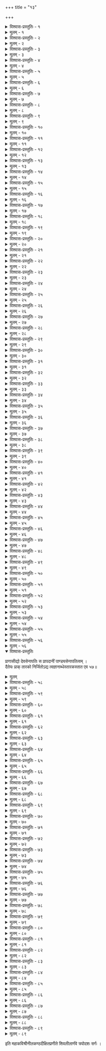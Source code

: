 +++
title = "१३"

+++

<details><summary>विश्वास-प्रस्तुतिः - १</summary>

अथ त्रयोदशः सर्गः ।  
सम्प्राप्येत्थं पाण्ड्यराज्याभिषेकं साधं देव्या सुन्दरः पाण्ड्यदेवः ।  
आसीमाद्रेर्निहृतारातिशल्यां पृथ्वीं रेमे बिभ्रदेकातपत्राम् ॥ १॥
</details>

<details><summary>मूलम् - १</summary>

अथ त्रयोदशः सर्गः ।  
सम्प्राप्येत्थं पाण्ड्यराज्याभिषेकं साधं देव्या सुन्दरः पाण्ड्यदेवः ।  
आसीमाद्रेर्निहृतारातिशल्यां पृथ्वीं रेमे बिभ्रदेकातपत्राम् ॥ १॥
</details>


<details><summary>विश्वास-प्रस्तुतिः - २</summary>

साब्धिद्वीपा साटवीदुर्गशैला सर्वाप्युर्वी यत्तुलाकोटिमूर्ध्नि ।  
लग्ना दृष्टा रत्नवद् बाहुना तां तस्येदानीं बिभ्रतः कः प्रयासः ॥ २॥
</details>

<details><summary>मूलम् - २</summary>

साब्धिद्वीपा साटवीदुर्गशैला सर्वाप्युर्वी यत्तुलाकोटिमूर्ध्नि ।  
लग्ना दृष्टा रत्नवद् बाहुना तां तस्येदानीं बिभ्रतः कः प्रयासः ॥ २॥
</details>


<details><summary>विश्वास-प्रस्तुतिः - ३</summary>

या भूयोभिः पाण्डरैरातपत्रैः सञ्छन्ना भूराप सन्तापमन्तः ।  
सैवाहृष्यच्छाद्यमाना तदानीमेकच्छत्रच्छायया तस्य राज्ञः ॥ ३॥
</details>

<details><summary>मूलम् - ३</summary>

या भूयोभिः पाण्डरैरातपत्रैः सञ्छन्ना भूराप सन्तापमन्तः ।  
सैवाहृष्यच्छाद्यमाना तदानीमेकच्छत्रच्छायया तस्य राज्ञः ॥ ३॥
</details>


<details><summary>विश्वास-प्रस्तुतिः - ४</summary>

नायष्टारो नाकृतब्रह्माविद्या नादातारो नाप्यधर्मे प्रसक्ताः ।  
विप्राः किन्तु त्यक्तपाण्डित्ययोगाः स्थातुं बाल्ये तस्य राष्ट्रे चकाङ्क्षुः ॥ ४॥
</details>

<details><summary>मूलम् - ४</summary>

नायष्टारो नाकृतब्रह्माविद्या नादातारो नाप्यधर्मे प्रसक्ताः ।  
विप्राः किन्तु त्यक्तपाण्डित्ययोगाः स्थातुं बाल्ये तस्य राष्ट्रे चकाङ्क्षुः ॥ ४॥
</details>


<details><summary>विश्वास-प्रस्तुतिः - ५</summary>

चातुर्वर्ण्यं चातुराश्रम्यरम्यं चातुर्वैद्यं तच्चतुर्वर्गयोगम् ।  
दृष्ट्वा तेन स्थापितं निर्विशङ्कं तस्थौ धर्मस्तत्र पादैश्चतुर्भिः ॥ ५॥
</details>

<details><summary>मूलम् - ५</summary>

चातुर्वर्ण्यं चातुराश्रम्यरम्यं चातुर्वैद्यं तच्चतुर्वर्गयोगम् ।  
दृष्ट्वा तेन स्थापितं निर्विशङ्कं तस्थौ धर्मस्तत्र पादैश्चतुर्भिः ॥ ५॥
</details>


<details><summary>विश्वास-प्रस्तुतिः - ६</summary>

गावो धान्यं भूषणान्यम्बराणि स्वर्णं रूप्यं यानि चैवंविधानि ।  
स्वामिन्यादौ विप्रलब्धे तदीयं सर्वं जज्ञे विप्रलब्धं तदानीम् ॥ ६॥
</details>

<details><summary>मूलम् - ६</summary>

गावो धान्यं भूषणान्यम्बराणि स्वर्णं रूप्यं यानि चैवंविधानि ।  
स्वामिन्यादौ विप्रलब्धे तदीयं सर्वं जज्ञे विप्रलब्धं तदानीम् ॥ ६॥
</details>


<details><summary>विश्वास-प्रस्तुतिः - ७</summary>

कैलासाद्रिं शासतः कल्पकोटीः पूर्णः कोशो यस्य भिक्षाकपालैः ।  
प्राप्तेनेत्थं पाण्ड्यराज्याधिपत्यं लब्धा सद्यस्तेन लक्ष्मीरपारा ॥ ७॥
</details>

<details><summary>मूलम् - ७</summary>

कैलासाद्रिं शासतः कल्पकोटीः पूर्णः कोशो यस्य भिक्षाकपालैः ।  
प्राप्तेनेत्थं पाण्ड्यराज्याधिपत्यं लब्धा सद्यस्तेन लक्ष्मीरपारा ॥ ७॥
</details>


<details><summary>विश्वास-प्रस्तुतिः - ८</summary>

शैवाः शाक्ता वैष्णवाः साङ्ख्यनिष्ठा योगाचार्या ब्रह्मविद्याविदोऽपि ।  
गत्वा गत्वा तं यथैकं प्रपन्नास्तद्वत् तास्ताः कीर्तयोऽपि त्रिलोक्याम् ॥ ८॥
</details>

<details><summary>मूलम् - ८</summary>

शैवाः शाक्ता वैष्णवाः साङ्ख्यनिष्ठा योगाचार्या ब्रह्मविद्याविदोऽपि ।  
गत्वा गत्वा तं यथैकं प्रपन्नास्तद्वत् तास्ताः कीर्तयोऽपि त्रिलोक्याम् ॥ ८॥
</details>


<details><summary>विश्वास-प्रस्तुतिः - ९</summary>

येऽस्मिन्नम्रास्तेजसा तं प्रपन्ना ये तु द्विष्टास्ते हताः सङ्गरेषु ।  
भित्त्वा भानोर्बिम्बमूर्ध्वं पतन्तः पर्यावृत्य प्रापुरन्ते तमेव ॥ ९॥
</details>

<details><summary>मूलम् - ९</summary>

येऽस्मिन्नम्रास्तेजसा तं प्रपन्ना ये तु द्विष्टास्ते हताः सङ्गरेषु ।  
भित्त्वा भानोर्बिम्बमूर्ध्वं पतन्तः पर्यावृत्य प्रापुरन्ते तमेव ॥ ९॥
</details>


<details><summary>विश्वास-प्रस्तुतिः - १०</summary>

वक्राम्भोजान्निस्सृतं वाक्यमानं पश्यन् देवो वेदवादायमानम् ।  
सङ्ख्याधिक्याद्वेदशाखासु भीतः स्तोकस्तोकं व्याजहाराप्रमत्तः ॥ १०॥
</details>

<details><summary>मूलम् - १०</summary>

वक्राम्भोजान्निस्सृतं वाक्यमानं पश्यन् देवो वेदवादायमानम् ।  
सङ्ख्याधिक्याद्वेदशाखासु भीतः स्तोकस्तोकं व्याजहाराप्रमत्तः ॥ १०॥
</details>


<details><summary>विश्वास-प्रस्तुतिः - ११</summary>

सीमन्यम्भोविप्लवे सेतुबन्धे गोसञ्चारे सार्थसम्मेलने वा ।  
या मीनाक्ष्या स्थापिता प्राक् प्रजानां तां मर्यादां स प्रमाणीचकार ॥ ११॥
</details>

<details><summary>मूलम् - ११</summary>

सीमन्यम्भोविप्लवे सेतुबन्धे गोसञ्चारे सार्थसम्मेलने वा ।  
या मीनाक्ष्या स्थापिता प्राक् प्रजानां तां मर्यादां स प्रमाणीचकार ॥ ११॥
</details>


<details><summary>विश्वास-प्रस्तुतिः - १२</summary>

कोशान् पञ्चैवाहुरन्नादिरूपान् यस्याशेषं शासतोऽमुं प्रपञ्चम् ।  
सङ्ख्यातीता हेमरत्नादिरूपास्तस्येदानीं तेऽभवन् पाण्ड्यभर्त्तुः ॥ १२॥
</details>

<details><summary>मूलम् - १२</summary>

कोशान् पञ्चैवाहुरन्नादिरूपान् यस्याशेषं शासतोऽमुं प्रपञ्चम् ।  
सङ्ख्यातीता हेमरत्नादिरूपास्तस्येदानीं तेऽभवन् पाण्ड्यभर्त्तुः ॥ १२॥
</details>


<details><summary>विश्वास-प्रस्तुतिः - १३</summary>

पाण्ड्याध्यक्षः पाण्ड्यजामातृदेवः प्रेयान् राज्ञ्याः पालको द्रामिडानाम् ।  
इत्याख्याभिः प्रीतिरस्याधिकासीदात्मब्रह्मज्योतिरादिश्रुतिभ्यः ॥ १३॥
</details>

<details><summary>मूलम् - १३</summary>

पाण्ड्याध्यक्षः पाण्ड्यजामातृदेवः प्रेयान् राज्ञ्याः पालको द्रामिडानाम् ।  
इत्याख्याभिः प्रीतिरस्याधिकासीदात्मब्रह्मज्योतिरादिश्रुतिभ्यः ॥ १३॥
</details>


<details><summary>विश्वास-प्रस्तुतिः - १४</summary>

या मीनाक्ष्यास्तावती राज्य शक्तिः सा सङ्क्रान्ता तत्र भूयश्चकाशे ।  
प्राप्तोत्कर्षा सानुनि स्फाटिकाद्रेः पत्युर्भासां भास्वरेवांशुरेखा ॥ १४॥
</details>

<details><summary>मूलम् - १४</summary>

या मीनाक्ष्यास्तावती राज्य शक्तिः सा सङ्क्रान्ता तत्र भूयश्चकाशे ।  
प्राप्तोत्कर्षा सानुनि स्फाटिकाद्रेः पत्युर्भासां भास्वरेवांशुरेखा ॥ १४॥
</details>


<details><summary>विश्वास-प्रस्तुतिः - १५</summary>

स्वे स्वे धर्मे स्थापिताः सर्व एव क्ष्मापालत्वं बिभ्रता तेन लोकाः ।  
कालस्त्वेकश्च्यावितः स्वाधिकाराद् धर्मैकान्त्यं तन्वता मानवेषु ॥ १५॥
</details>

<details><summary>मूलम् - १५</summary>

स्वे स्वे धर्मे स्थापिताः सर्व एव क्ष्मापालत्वं बिभ्रता तेन लोकाः ।  
कालस्त्वेकश्च्यावितः स्वाधिकाराद् धर्मैकान्त्यं तन्वता मानवेषु ॥ १५॥
</details>


<details><summary>विश्वास-प्रस्तुतिः - १६</summary>

इत्थं राज्यं बिभ्रता तेन राज्ञा देवी जातु स्फारचिन्तानिमग्ना ।  
भूयो भूयो हेतुमत्रानुयुक्ता प्राह स्मेदं प्राणनाथं मृगाक्षी ॥ १६॥
</details>

<details><summary>मूलम् - १६</summary>

इत्थं राज्यं बिभ्रता तेन राज्ञा देवी जातु स्फारचिन्तानिमग्ना ।  
भूयो भूयो हेतुमत्रानुयुक्ता प्राह स्मेदं प्राणनाथं मृगाक्षी ॥ १६॥
</details>


<details><summary>विश्वास-प्रस्तुतिः - १७</summary>

सञ्चिन्वाना तावकीनात् प्रसादाद् धर्मं तं तं नाथ! माता मदीया ।  
जातौत्सुक्या तीर्थयात्राविधाने स्नातुं सिन्धौ श्वः प्रतिष्ठासते सा ॥ १७॥
</details>

<details><summary>मूलम् - १७</summary>

सञ्चिन्वाना तावकीनात् प्रसादाद् धर्मं तं तं नाथ! माता मदीया ।  
जातौत्सुक्या तीर्थयात्राविधाने स्नातुं सिन्धौ श्वः प्रतिष्ठासते सा ॥ १७॥
</details>


<details><summary>विश्वास-प्रस्तुतिः - १८</summary>

इत्याकर्ण्य प्रेयसीखेदमूलं तत्रानेष्यन् सागरान् सप्त देवः ।  
सस्माराग्रे सद्य एवास्य तेऽपि प्रादुर्भूता मूर्तिमन्तः प्रणेमुः ॥ १८॥
</details>

<details><summary>मूलम् - १८</summary>

इत्याकर्ण्य प्रेयसीखेदमूलं तत्रानेष्यन् सागरान् सप्त देवः ।  
सस्माराग्रे सद्य एवास्य तेऽपि प्रादुर्भूता मूर्तिमन्तः प्रणेमुः ॥ १८॥
</details>


<details><summary>विश्वास-प्रस्तुतिः - १९</summary>

प्राचि स्थाने सोमसौन्दर्यनेतुः प्रागेवास्ते कश्चिदेकस्तटाकः ।  
सर्वे तस्मिन् सन्निधत्तेति देवो नामादेशं सागरानादिदेश ॥ १९॥
</details>

<details><summary>मूलम् - १९</summary>

प्राचि स्थाने सोमसौन्दर्यनेतुः प्रागेवास्ते कश्चिदेकस्तटाकः ।  
सर्वे तस्मिन् सन्निधत्तेति देवो नामादेशं सागरानादिदेश ॥ १९॥
</details>


<details><summary>विश्वास-प्रस्तुतिः - २०</summary>

पश्यन्तीनामग्रतस्ते प्रजानां त्यक्त्वा रूपं पौरुषं सिन्धुराजाः ।  
दृश्यन्ते स्म व्याम्नि दूरे तरङ्गैराजिघ्रन्तो दिक्तटानुत्तरङ्गैः ॥ २०॥
</details>

<details><summary>मूलम् - २०</summary>

पश्यन्तीनामग्रतस्ते प्रजानां त्यक्त्वा रूपं पौरुषं सिन्धुराजाः ।  
दृश्यन्ते स्म व्याम्नि दूरे तरङ्गैराजिघ्रन्तो दिक्तटानुत्तरङ्गैः ॥ २०॥
</details>


<details><summary>विश्वास-प्रस्तुतिः - २१</summary>

स्वं स्वं रूपं सङ्क्षिपन्तोऽपि ते ते कासारान्तस्सम्भवाह समुद्राः ।  
आलक्ष्यन्त स्पष्टमत्यद्भुताभिर्वल्गन्तीभिः पङ्क्तिभिर्वीचिकानाम् ॥ २१॥
</details>

<details><summary>मूलम् - २१</summary>

स्वं स्वं रूपं सङ्क्षिपन्तोऽपि ते ते कासारान्तस्सम्भवाह समुद्राः ।  
आलक्ष्यन्त स्पष्टमत्यद्भुताभिर्वल्गन्तीभिः पङ्क्तिभिर्वीचिकानाम् ॥ २१॥
</details>


<details><summary>विश्वास-प्रस्तुतिः - २२</summary>

आक्रामद्भिर्योमकक्ष्यामकाण्डे स्रोतोभिस्तैः स्वीकृताः सागराणाम् ।  
जग्मुर्मेधास्तत्र शैवालभावं विद्युल्लेखा विद्रुमत्वं च तेषाम् ॥ २२॥
</details>

<details><summary>मूलम् - २२</summary>

आक्रामद्भिर्योमकक्ष्यामकाण्डे स्रोतोभिस्तैः स्वीकृताः सागराणाम् ।  
जग्मुर्मेधास्तत्र शैवालभावं विद्युल्लेखा विद्रुमत्वं च तेषाम् ॥ २२॥
</details>


<details><summary>विश्वास-प्रस्तुतिः - २३</summary>

आसप्तर्षिस्थानमाक्रान्तिहेतोः संवर्तेषु द्यामिव द्रष्टुकामैः ।  
आरूढे व्योम्न्यर्णवैरभ्रसिन्धोः सव्यं चक्षुः शश्वदस्पन्दतोच्चैः ॥ २३॥
</details>

<details><summary>मूलम् - २३</summary>

आसप्तर्षिस्थानमाक्रान्तिहेतोः संवर्तेषु द्यामिव द्रष्टुकामैः ।  
आरूढे व्योम्न्यर्णवैरभ्रसिन्धोः सव्यं चक्षुः शश्वदस्पन्दतोच्चैः ॥ २३॥
</details>


<details><summary>विश्वास-प्रस्तुतिः - २४</summary>

भागीरथ्या जातु लेभेऽभिषेकं पर्याप्तं यः प्राग्युगे व्योमकेशः ।  
द्रव्यैस्तैस्तैर्दुग्धदध्याज्यमुख्यैर्द्वैतीयीकः सोऽस्य जज्ञेऽभिषेकः ॥ २४॥
</details>

<details><summary>मूलम् - २४</summary>

भागीरथ्या जातु लेभेऽभिषेकं पर्याप्तं यः प्राग्युगे व्योमकेशः ।  
द्रव्यैस्तैस्तैर्दुग्धदध्याज्यमुख्यैर्द्वैतीयीकः सोऽस्य जज्ञेऽभिषेकः ॥ २४॥
</details>


<details><summary>विश्वास-प्रस्तुतिः - २५</summary>

पश्यत्यग्रे पाण्ड्यदेवे ततस्ते पारावाराः पल्वले तत्र पेतुः ।  
पार्श्वस्थास्नोरृत्विजः कुम्भयोनेः प्रायस्तालुन्यार्द्रतामावहन्तः ॥ २५॥
</details>

<details><summary>मूलम् - २५</summary>

पश्यत्यग्रे पाण्ड्यदेवे ततस्ते पारावाराः पल्वले तत्र पेतुः ।  
पार्श्वस्थास्नोरृत्विजः कुम्भयोनेः प्रायस्तालुन्यार्द्रतामावहन्तः ॥ २५॥
</details>


<details><summary>विश्वास-प्रस्तुतिः - २६</summary>

क्षीरं सर्पिर्वारुणीमिक्षुसारं दध्यप्यभ्रे दुर्लभं पातुकामाः ।  
विष्वग् देवाः सम्पतन्तो विमानैः स्रोतस्येषां कीटमज्जं ममज्जुः ॥ २६॥
</details>

<details><summary>मूलम् - २६</summary>

क्षीरं सर्पिर्वारुणीमिक्षुसारं दध्यप्यभ्रे दुर्लभं पातुकामाः ।  
विष्वग् देवाः सम्पतन्तो विमानैः स्रोतस्येषां कीटमज्जं ममज्जुः ॥ २६॥
</details>


<details><summary>विश्वास-प्रस्तुतिः - २७</summary>

क्षारं वारि क्षीरमुख्यानि वस्तून्येकं सर्वाण्येकदैवाजधान ।  
मौढ्यं ह्येकं हन्ति राशिं गुणानां शौर्यौदार्यस्थैर्यगाम्भीर्यमुख्यम् ॥ २७॥
</details>

<details><summary>मूलम् - २७</summary>

क्षारं वारि क्षीरमुख्यानि वस्तून्येकं सर्वाण्येकदैवाजधान ।  
मौढ्यं ह्येकं हन्ति राशिं गुणानां शौर्यौदार्यस्थैर्यगाम्भीर्यमुख्यम् ॥ २७॥
</details>


<details><summary>विश्वास-प्रस्तुतिः - २८</summary>

शब्दस्पर्शौ रूपगन्धौ रसश्च प्राप्तास्तीर्थे चित्रतां तत्र सद्यः ।  
आस्तामेतन्मज्जतामत्र नॄणां स्वर्गेऽप्यासीच्चित्रता यद्विचित्रा ॥ २८॥
</details>

<details><summary>मूलम् - २८</summary>

शब्दस्पर्शौ रूपगन्धौ रसश्च प्राप्तास्तीर्थे चित्रतां तत्र सद्यः ।  
आस्तामेतन्मज्जतामत्र नॄणां स्वर्गेऽप्यासीच्चित्रता यद्विचित्रा ॥ २८॥
</details>


<details><summary>विश्वास-प्रस्तुतिः - २९</summary>

सर्वे गन्धा यत्र सर्वे रसाश्च प्रादुर्भूतास्तीर्थराजे हि तस्मिन् ।  
स्नानाल्लभ्ये तादृशि ब्रह्मभावे न्यायज्ञानां नागमाः पर्युपास्याः ॥ २९॥
</details>

<details><summary>मूलम् - २९</summary>

सर्वे गन्धा यत्र सर्वे रसाश्च प्रादुर्भूतास्तीर्थराजे हि तस्मिन् ।  
स्नानाल्लभ्ये तादृशि ब्रह्मभावे न्यायज्ञानां नागमाः पर्युपास्याः ॥ २९॥
</details>


<details><summary>विश्वास-प्रस्तुतिः - ३०</summary>

नीरक्षीरे द्वे विवेक्तुं प्रगल्भा हंसास्तस्मिन् सर्वसङ्घातरूपे ।  
भमोत्साहा मत्स्यमण्डूककूर्मैः प्राप्ताः साम्यं न प्रचेलुर्विलज्जाः ॥ ३०॥
</details>

<details><summary>मूलम् - ३०</summary>

नीरक्षीरे द्वे विवेक्तुं प्रगल्भा हंसास्तस्मिन् सर्वसङ्घातरूपे ।  
भमोत्साहा मत्स्यमण्डूककूर्मैः प्राप्ताः साम्यं न प्रचेलुर्विलज्जाः ॥ ३०॥
</details>


<details><summary>विश्वास-प्रस्तुतिः - ३१</summary>

पत्या सार्धं योपितोऽधिक्रियन्ते तीर्थे स्नातुं पुत्रवत्योऽथवेति ।  
श्रुत्वा शास्त्रं चिन्तया दूयमानां श्वश्रूमन्तस्तत्र शुश्राव देवः ॥ ३१॥
</details>

<details><summary>मूलम् - ३१</summary>

पत्या सार्धं योपितोऽधिक्रियन्ते तीर्थे स्नातुं पुत्रवत्योऽथवेति ।  
श्रुत्वा शास्त्रं चिन्तया दूयमानां श्वश्रूमन्तस्तत्र शुश्राव देवः ॥ ३१॥
</details>


<details><summary>विश्वास-प्रस्तुतिः - ३२</summary>

आवर्तार्हं स्थानमुल्लङ्घ्य सर्वं सम्प्राप्तस्तच्छाश्वतं धाम शम्भोः ।  
प्रत्यानेयो वल्लभोऽस्याः कथं वेत्यन्तश्चिन्तामाप देवस्ततोऽपि ॥ ३२॥
</details>

<details><summary>मूलम् - ३२</summary>

आवर्तार्हं स्थानमुल्लङ्घ्य सर्वं सम्प्राप्तस्तच्छाश्वतं धाम शम्भोः ।  
प्रत्यानेयो वल्लभोऽस्याः कथं वेत्यन्तश्चिन्तामाप देवस्ततोऽपि ॥ ३२॥
</details>


<details><summary>विश्वास-प्रस्तुतिः - ३३</summary>

पत्युश्छायां पाण्ड्यदेव्याः स कामप्यानीयाग्रे दर्शयन् प्रेयसी स्वाम् ।  
तद्वृत्तान्तस्मेरदृष्ट्यानया तां वृत्तान्तं तं वेदयामास देवः ॥ ३३॥
</details>

<details><summary>मूलम् - ३३</summary>

पत्युश्छायां पाण्ड्यदेव्याः स कामप्यानीयाग्रे दर्शयन् प्रेयसी स्वाम् ।  
तद्वृत्तान्तस्मेरदृष्ट्यानया तां वृत्तान्तं तं वेदयामास देवः ॥ ३३॥
</details>


<details><summary>विश्वास-प्रस्तुतिः - ३४</summary>

सा संहृष्टा तां निशम्य प्रवृत्तिं पश्यन्ती च प्राणनाथं विमाने ।  
आलिङ्गन्ती निभरं मीननेत्रां भूयो भूयो मूर्ध्नि चैनामजिघ्रत् ॥ ३४॥
</details>

<details><summary>मूलम् - ३४</summary>

सा संहृष्टा तां निशम्य प्रवृत्तिं पश्यन्ती च प्राणनाथं विमाने ।  
आलिङ्गन्ती निभरं मीननेत्रां भूयो भूयो मूर्ध्नि चैनामजिघ्रत् ॥ ३४॥
</details>


<details><summary>विश्वास-प्रस्तुतिः - ३५</summary>

त्वन्मातृत्वात् सिद्धमेवापवर्गं मन्वानाहं तेन हृष्टा न तावत् ।  
यावत् तातं वीक्षमाणा तवेति स्तावंस्तावं सा बभाष कुमारीम् ॥ ३५॥
</details>

<details><summary>मूलम् - ३५</summary>

त्वन्मातृत्वात् सिद्धमेवापवर्गं मन्वानाहं तेन हृष्टा न तावत् ।  
यावत् तातं वीक्षमाणा तवेति स्तावंस्तावं सा बभाष कुमारीम् ॥ ३५॥
</details>


<details><summary>विश्वास-प्रस्तुतिः - ३६</summary>

लब्ध्वा योगं लज्जमाना विमानादाप्लुत्यारादागतेन प्रियेण ।  
दत्तानुज्ञा देवपाण्ड्येन देवी सस्नौ तीर्थे सप्तरत्नाकरे सा ॥ ३६॥
</details>

<details><summary>मूलम् - ३६</summary>

लब्ध्वा योगं लज्जमाना विमानादाप्लुत्यारादागतेन प्रियेण ।  
दत्तानुज्ञा देवपाण्ड्येन देवी सस्नौ तीर्थे सप्तरत्नाकरे सा ॥ ३६॥
</details>


<details><summary>विश्वास-प्रस्तुतिः - ३७</summary>

दीनं रूपं प्रेयसा विप्रयोगाद् देव्याः स्नान्त्यास्तत्र दृष्टं जनैर्यत् ।  
उन्मजन्त्यास्तत् ततः पर्यणंसीच्चन्द्रापीडं चारुहासं त्रिणेत्रम् ॥ ३७॥
</details>

<details><summary>मूलम् - ३७</summary>

दीनं रूपं प्रेयसा विप्रयोगाद् देव्याः स्नान्त्यास्तत्र दृष्टं जनैर्यत् ।  
उन्मजन्त्यास्तत् ततः पर्यणंसीच्चन्द्रापीडं चारुहासं त्रिणेत्रम् ॥ ३७॥
</details>


<details><summary>विश्वास-प्रस्तुतिः - ३८</summary>

सा गच्छन्ती शाश्वतं धाम शम्भोः सार्धं पत्या सर्वसौभाग्यधाम ।  
क्लेशं कन्याविप्रयोगप्रसक्तं किञ्चिञ्चिते धारयन्तीदमूचे ॥ ३८॥
</details>

<details><summary>मूलम् - ३८</summary>

सा गच्छन्ती शाश्वतं धाम शम्भोः सार्धं पत्या सर्वसौभाग्यधाम ।  
क्लेशं कन्याविप्रयोगप्रसक्तं किञ्चिञ्चिते धारयन्तीदमूचे ॥ ३८॥
</details>


<details><summary>विश्वास-प्रस्तुतिः - ३९</summary>

अद्य ज्ञातं ब्रह्म पूर्णं युवामित्यद्योत्सन्नः पाशवर्गोऽखिलो मे ।  
दूयेऽथापि त्वर्धविच्छिन्नमासीत् त्वत्सौभाग्यालोकभाग्यं किलेति ॥ ३९॥
</details>

<details><summary>मूलम् - ३९</summary>

अद्य ज्ञातं ब्रह्म पूर्णं युवामित्यद्योत्सन्नः पाशवर्गोऽखिलो मे ।  
दूयेऽथापि त्वर्धविच्छिन्नमासीत् त्वत्सौभाग्यालोकभाग्यं किलेति ॥ ३९॥
</details>


<details><summary>विश्वास-प्रस्तुतिः - ४०</summary>

शुश्रूषस्व प्रेयसः पादपद्मं क्षान्त्या धृत्या प्रेमवत्या च भक्त्या ।  
लब्ध्वा पुत्रं राज्यभारेऽभिषिच्य द्रष्टास्मि त्वां स्वं पदं प्रत्युपेताम् ॥ ४०॥
</details>

<details><summary>मूलम् - ४०</summary>

शुश्रूषस्व प्रेयसः पादपद्मं क्षान्त्या धृत्या प्रेमवत्या च भक्त्या ।  
लब्ध्वा पुत्रं राज्यभारेऽभिषिच्य द्रष्टास्मि त्वां स्वं पदं प्रत्युपेताम् ॥ ४०॥
</details>


<details><summary>विश्वास-प्रस्तुतिः - ४१</summary>

इत्यादिश्य प्रस्थितायां जनन्यां सर्वोत्तीर्णं शाङ्करं धाम दिव्यम् ।  
आनन्दोत्थैः शोकजैश्चाश्रुपूरैर्वक्रं देव्या दूषितं भूषितं च ॥ ४१॥
</details>

<details><summary>मूलम् - ४१</summary>

इत्यादिश्य प्रस्थितायां जनन्यां सर्वोत्तीर्णं शाङ्करं धाम दिव्यम् ।  
आनन्दोत्थैः शोकजैश्चाश्रुपूरैर्वक्रं देव्या दूषितं भूषितं च ॥ ४१॥
</details>


<details><summary>विश्वास-प्रस्तुतिः - ४२</summary>

ताभिस्ताभिस्तत्प्रसङ्गोचिताभिर्मार्जन् वाग्भिर्मानसं क्लेशमस्याः ।  
वारिक्रीडां वारिजाक्ष्यानयासावानन्दाब्धावाचचार प्रवीरः ॥ ४२॥
</details>

<details><summary>मूलम् - ४२</summary>

ताभिस्ताभिस्तत्प्रसङ्गोचिताभिर्मार्जन् वाग्भिर्मानसं क्लेशमस्याः ।  
वारिक्रीडां वारिजाक्ष्यानयासावानन्दाब्धावाचचार प्रवीरः ॥ ४२॥
</details>


<details><summary>विश्वास-प्रस्तुतिः - ४३</summary>

दीनान् दानैर्देवता यज्ञभागैरार्त्तानार्तिच्छेदनैस्तत्तदर्हैः ।  
जिज्ञासूनप्यात्मविज्ञानदानैर्देवो रक्षन् पालयामास पृथ्वीम् ॥ ४३॥
</details>

<details><summary>मूलम् - ४३</summary>

दीनान् दानैर्देवता यज्ञभागैरार्त्तानार्तिच्छेदनैस्तत्तदर्हैः ।  
जिज्ञासूनप्यात्मविज्ञानदानैर्देवो रक्षन् पालयामास पृथ्वीम् ॥ ४३॥
</details>


<details><summary>विश्वास-प्रस्तुतिः - ४४</summary>

अन्तर्वत्नीं जातु कालेन पत्नीं दर्शं दर्शं पिप्रिये देवपाण्ड्यः ।  
केकीवाम्भस्सम्भृतां मेघमालां माध्वीगर्भां पद्मिनीमप्यळीव ॥ ४४॥
</details>

<details><summary>मूलम् - ४४</summary>

अन्तर्वत्नीं जातु कालेन पत्नीं दर्शं दर्शं पिप्रिये देवपाण्ड्यः ।  
केकीवाम्भस्सम्भृतां मेघमालां माध्वीगर्भां पद्मिनीमप्यळीव ॥ ४४॥
</details>


<details><summary>विश्वास-प्रस्तुतिः - ४५</summary>

यत् कातर्यं यौवनेनाक्ष्णि दत्तं यच्चानीतं दौहृदेनाथ तस्याः ।  
प्रागल्भ्याय प्राभवत् सर्वमेतत् तत्सम्भूतेरद्भुतं मीनकेतोः ॥ ४५॥
</details>

<details><summary>मूलम् - ४५</summary>

यत् कातर्यं यौवनेनाक्ष्णि दत्तं यच्चानीतं दौहृदेनाथ तस्याः ।  
प्रागल्भ्याय प्राभवत् सर्वमेतत् तत्सम्भूतेरद्भुतं मीनकेतोः ॥ ४५॥
</details>


<details><summary>विश्वास-प्रस्तुतिः - ४६</summary>

पुष्टान्यङ्गान्यापुरस्याः कृशत्वं नित्यं कार्श्यं निर्जहौ मध्यदेशः ।  
पर्यायेण ह्रासवृद्ध्योः प्रवृत्तिस्तत्राप्यासीदीदृशः कालभेदः ॥ ४६॥
</details>

<details><summary>मूलम् - ४६</summary>

पुष्टान्यङ्गान्यापुरस्याः कृशत्वं नित्यं कार्श्यं निर्जहौ मध्यदेशः ।  
पर्यायेण ह्रासवृद्ध्योः प्रवृत्तिस्तत्राप्यासीदीदृशः कालभेदः ॥ ४६॥
</details>


<details><summary>विश्वास-प्रस्तुतिः - ४७</summary>

अन्योन्येन स्पर्धमानावुरोजावास्तामस्या यौवनोपक्रमं यौ  
स्पर्धां मुख्यामद्य तावन्वभूतां सङ्घर्षेणान्योन्यमासादितेन ॥ ४७॥
</details>

<details><summary>मूलम् - ४७</summary>

अन्योन्येन स्पर्धमानावुरोजावास्तामस्या यौवनोपक्रमं यौ  
स्पर्धां मुख्यामद्य तावन्वभूतां सङ्घर्षेणान्योन्यमासादितेन ॥ ४७॥
</details>


<details><summary>विश्वास-प्रस्तुतिः - ४८</summary>

शक्तिः ख्याता यावती या च तस्याः सर्वाप्येषालम्भि गर्भेण नूनम् ।  
नो चेदित्थं स्यात् कथङ्कारमस्याः स्नातुं पातुं स्पन्दितुं चाप्यशक्तिः ॥ ४८॥
</details>

<details><summary>मूलम् - ४८</summary>

शक्तिः ख्याता यावती या च तस्याः सर्वाप्येषालम्भि गर्भेण नूनम् ।  
नो चेदित्थं स्यात् कथङ्कारमस्याः स्नातुं पातुं स्पन्दितुं चाप्यशक्तिः ॥ ४८॥
</details>


<details><summary>विश्वास-प्रस्तुतिः - ४९</summary>

केन्द्रे चन्द्रे देशिके चामराणामृक्षे रौद्र रौद्रवृत्तिः परेषु ।  
प्रादुर्भूतः पाण्ड्यवंशस्य भूत्यै तस्या गर्भात् तारकारिः कुमारः ॥ ४९॥
</details>

<details><summary>मूलम् - ४९</summary>

केन्द्रे चन्द्रे देशिके चामराणामृक्षे रौद्र रौद्रवृत्तिः परेषु ।  
प्रादुर्भूतः पाण्ड्यवंशस्य भूत्यै तस्या गर्भात् तारकारिः कुमारः ॥ ४९॥
</details>


<details><summary>विश्वास-प्रस्तुतिः - ५०</summary>

आनेष्यन्ते यानि तेनात्मजेन स्वर्णान्यग्रे मेरुमूलादमीषाम् ।  
चक्रे देवः कोशगेहेऽवकाशं भूदेवानां भूरिदानच्छलेन ॥ ५०॥
</details>

<details><summary>मूलम् - ५०</summary>

आनेष्यन्ते यानि तेनात्मजेन स्वर्णान्यग्रे मेरुमूलादमीषाम् ।  
चक्रे देवः कोशगेहेऽवकाशं भूदेवानां भूरिदानच्छलेन ॥ ५०॥
</details>


<details><summary>विश्वास-प्रस्तुतिः - ५१</summary>

राज्ञां पश्यन् राज्यतन्त्रस्थितानां बालो दोषान् बाहुमुख्यप्रयुक्तान् ।  
साब्धिद्वीपां पालयिष्यन् धरित्रीं चक्रे देवः षण्मुखोऽप्यैकमुख्यम् ॥ ५१॥
</details>

<details><summary>मूलम् - ५१</summary>

राज्ञां पश्यन् राज्यतन्त्रस्थितानां बालो दोषान् बाहुमुख्यप्रयुक्तान् ।  
साब्धिद्वीपां पालयिष्यन् धरित्रीं चक्रे देवः षण्मुखोऽप्यैकमुख्यम् ॥ ५१॥
</details>


<details><summary>विश्वास-प्रस्तुतिः - ५२</summary>

उग्रस्यर्क्षे जातमुग्रं प्रकृत्याप्युद्गन्तारं तेजसा च श्रिया च ।  
जानन् बालं शासनात् कुम्भयानेश्चक्रे नाम्नाप्युग्र इत्येव देवः ॥ ५२॥
</details>

<details><summary>मूलम् - ५२</summary>

उग्रस्यर्क्षे जातमुग्रं प्रकृत्याप्युद्गन्तारं तेजसा च श्रिया च ।  
जानन् बालं शासनात् कुम्भयानेश्चक्रे नाम्नाप्युग्र इत्येव देवः ॥ ५२॥
</details>


<details><summary>विश्वास-प्रस्तुतिः - ५३</summary>

मीमांसाङ्गन्यायधर्मेतिहासैः सार्धं वेदाः स्वम्वशाखासमेताः ।  
प्राप्ते काले प्रत्यभुः पाण्ड्यसूनोद्वारं कृत्वा देशिकस्योपदेशम् ॥ ५३॥
</details>

<details><summary>मूलम् - ५३</summary>

मीमांसाङ्गन्यायधर्मेतिहासैः सार्धं वेदाः स्वम्वशाखासमेताः ।  
प्राप्ते काले प्रत्यभुः पाण्ड्यसूनोद्वारं कृत्वा देशिकस्योपदेशम् ॥ ५३॥
</details>


<details><summary>विश्वास-प्रस्तुतिः - ५४</summary>

दैतेयारिर्येन खड्गे विनीतश्चापे शिष्यो जामदग्न्यो यदीयः ।  
साक्षादासीन्मेरुधन्वा स देवः शस्त्रास्त्राणां शासिता तस्य यूनः ॥ ५४॥
</details>

<details><summary>मूलम् - ५४</summary>

दैतेयारिर्येन खड्गे विनीतश्चापे शिष्यो जामदग्न्यो यदीयः ।  
साक्षादासीन्मेरुधन्वा स देवः शस्त्रास्त्राणां शासिता तस्य यूनः ॥ ५४॥
</details>


<details><summary>विश्वास-प्रस्तुतिः - ५५</summary>

कन्या ख्याता कान्तिमत्याख्ययासीद् भास्वर्सेश्या सोमचूडम्य राज्ञः ।  
पित्रा दत्तां तामुपानीय देवः पाणौ तेन ग्राहयामास यूना ॥ ५५॥
</details>

<details><summary>मूलम् - ५५</summary>

कन्या ख्याता कान्तिमत्याख्ययासीद् भास्वर्सेश्या सोमचूडम्य राज्ञः ।  
पित्रा दत्तां तामुपानीय देवः पाणौ तेन ग्राहयामास यूना ॥ ५५॥
</details>


<details><summary>विश्वास-प्रस्तुतिः - ५६</summary>

शक्तिर्दण्डश्चक्रमित्यायुधानि त्रीणि प्रौढज्वालमालाकुलानि ।  
दत्वा तस्मै देवदेवोऽभ्यषिञ्चत् प्रह्वीभूतं पाण्ड्यराज्ये कुमारम् ॥ ५६॥
</details>

<details><summary>मूलम् - ५६</summary>

शक्तिर्दण्डश्चक्रमित्यायुधानि त्रीणि प्रौढज्वालमालाकुलानि ।  
दत्वा तस्मै देवदेवोऽभ्यषिञ्चत् प्रह्वीभूतं पाण्ड्यराज्ये कुमारम् ॥ ५६॥
</details>


<details open><summary>विश्वास-प्रस्तुतिः</summary>

प्रागासीद्यो देवसेनापतिः स प्रापदानीं पाण्ड्यसेनापतित्वम् ।  
दैतेयः प्राक् तारको निर्जितोऽद्य त्वज्ञानाब्धेस्तारकस्तात एव ५७॥
</details>

<details><summary>मूलम्</summary>

प्रागासीद्यो देवसेनापतिः स प्रापदानीं पाण्ड्यसेनापतित्वम् ।  
दैतेयः प्राक् तारको निर्जितोऽद्य त्वज्ञानाब्धेस्तारकस्तात एव ५७॥
</details>


<details><summary>विश्वास-प्रस्तुतिः - ५८</summary>

पृथ्वीं सर्वामर्पयित्वा कुमारे पृथ्वीं कीर्तिं केवलं गृह्णतः स्वाम् ।  
सार्धं देव्या वत्सराणां सहस्राण्येवं षष्टिः षट् च तम्य व्यतीयुः ॥ ५८॥
</details>

<details><summary>मूलम् - ५८</summary>

पृथ्वीं सर्वामर्पयित्वा कुमारे पृथ्वीं कीर्तिं केवलं गृह्णतः स्वाम् ।  
सार्धं देव्या वत्सराणां सहस्राण्येवं षष्टिः षट् च तम्य व्यतीयुः ॥ ५८॥
</details>


<details><summary>विश्वास-प्रस्तुतिः - ५९</summary>

इत्थं पाल्या भूमिरित्थं विजेया दृप्ता इत्थं वर्तितव्यं त्वयेति ।  
आदिश्योग्रं दम्पती मूललिङ्गे मीनाक्ष्यां च प्रापतुस्तौ प्रवेशम् ॥ ५९॥
</details>

<details><summary>मूलम् - ५९</summary>

इत्थं पाल्या भूमिरित्थं विजेया दृप्ता इत्थं वर्तितव्यं त्वयेति ।  
आदिश्योग्रं दम्पती मूललिङ्गे मीनाक्ष्यां च प्रापतुस्तौ प्रवेशम् ॥ ५९॥
</details>


<details><summary>विश्वास-प्रस्तुतिः - ६०</summary>

तौ मीनाक्षीसुन्दरेशात्मनाथच्छन्नौ किञ्चित् प्रत्यहं सेवमानः ।  
चक्रे राज्यं नामयन् राजवंश्यानुग्रम्पश्यैः शासनैरुग्रपाण्ड्यः ॥ ६०॥
</details>

<details><summary>मूलम् - ६०</summary>

तौ मीनाक्षीसुन्दरेशात्मनाथच्छन्नौ किञ्चित् प्रत्यहं सेवमानः ।  
चक्रे राज्यं नामयन् राजवंश्यानुग्रम्पश्यैः शासनैरुग्रपाण्ड्यः ॥ ६०॥
</details>


<details><summary>विश्वास-प्रस्तुतिः - ६१</summary>

ईजे शम्भुं यच्छतेनाश्वमेधैर्यच्चाभुङ्क्त स्वर्गभागान् स भूमौ ।  
तेनासूयां तत्र शक्रो बबन्ध प्रायेणायं पामराणां स्वभावः ॥ ६१॥
</details>

<details><summary>मूलम् - ६१</summary>

ईजे शम्भुं यच्छतेनाश्वमेधैर्यच्चाभुङ्क्त स्वर्गभागान् स भूमौ ।  
तेनासूयां तत्र शक्रो बबन्ध प्रायेणायं पामराणां स्वभावः ॥ ६१॥
</details>


<details><summary>विश्वास-प्रस्तुतिः - ६२</summary>

आक्रम्याम्भस्सम्प्लवै राजधानीमुन्मर्यादैरुग्रपाण्ड्यम्य राज्ञः ।  
राष्ट्रं चास्य स्वीकुरुष्वेति शक्रो नेदीयांसं दक्षिणाब्धिं न्ययुक्त ॥ ६२॥
</details>

<details><summary>मूलम् - ६२</summary>

आक्रम्याम्भस्सम्प्लवै राजधानीमुन्मर्यादैरुग्रपाण्ड्यम्य राज्ञः ।  
राष्ट्रं चास्य स्वीकुरुष्वेति शक्रो नेदीयांसं दक्षिणाब्धिं न्ययुक्त ॥ ६२॥
</details>


<details><summary>विश्वास-प्रस्तुतिः - ६३</summary>

अर्धे रात्रेरप्रसक्ते कथञ्चिद् वर्षे वाते दुर्दिने वा क्षणेन ।  
सन्नह्यद्भिः सर्वतो वीचिसङ्घैः पारावारः स्वात् पदादुच्चचाल ॥ ६३॥
</details>

<details><summary>मूलम् - ६३</summary>

अर्धे रात्रेरप्रसक्ते कथञ्चिद् वर्षे वाते दुर्दिने वा क्षणेन ।  
सन्नह्यद्भिः सर्वतो वीचिसङ्घैः पारावारः स्वात् पदादुच्चचाल ॥ ६३॥
</details>


<details><summary>विश्वास-प्रस्तुतिः - ६४</summary>

एकैकोर्मिस्पन्दमात्रादपि क्ष्मां क्रोशं क्रोशद्वन्द्वमप्यावृणानः ।  
भीमैर्घोषैर्भीषयन्नम्बुराशिर्ग्रामं ग्रामं मज्जयन् निर्जगाम ॥ ६४॥
</details>

<details><summary>मूलम् - ६४</summary>

एकैकोर्मिस्पन्दमात्रादपि क्ष्मां क्रोशं क्रोशद्वन्द्वमप्यावृणानः ।  
भीमैर्घोषैर्भीषयन्नम्बुराशिर्ग्रामं ग्रामं मज्जयन् निर्जगाम ॥ ६४॥
</details>


<details><summary>विश्वास-प्रस्तुतिः - ६५</summary>

उच्चैरुच्चैरुत्पतन्तः पतन्तो घ्नन्तो जन्तून् गण्डशैलान् क्षिपन्तः ।  
आवृण्वानाः सैकतैरद्रिकूटानभ्यक्रामन्नूर्मयो वारिराशेः ॥ ६५॥
</details>

<details><summary>मूलम् - ६५</summary>

उच्चैरुच्चैरुत्पतन्तः पतन्तो घ्नन्तो जन्तून् गण्डशैलान् क्षिपन्तः ।  
आवृण्वानाः सैकतैरद्रिकूटानभ्यक्रामन्नूर्मयो वारिराशेः ॥ ६५॥
</details>


<details><summary>विश्वास-प्रस्तुतिः - ६६</summary>

वल्गन्तोऽग्रे दुर्ग्रहा वीचिकानां जातोत्साहा जन्तवः सागरीयाः ।  
व्यादायास्यं व्याघ्रसिंहद्विपादीन् वन्यान् सत्त्वान् लीलयैवाग्रहीषुः ॥ ६६॥
</details>

<details><summary>मूलम् - ६६</summary>

वल्गन्तोऽग्रे दुर्ग्रहा वीचिकानां जातोत्साहा जन्तवः सागरीयाः ।  
व्यादायास्यं व्याघ्रसिंहद्विपादीन् वन्यान् सत्त्वान् लीलयैवाग्रहीषुः ॥ ६६॥
</details>


<details><summary>विश्वास-प्रस्तुतिः - ६७</summary>

इत्थं पुर्या योजने योजनार्धे यावत् सिन्धुर्नाजिहीते निशीथे ।  
तावत् स्वप्ने बोवितस्तां प्रवृत्तिं सूक्त्या शम्भोर्जागरामास देवः ॥ ६७॥
</details>

<details><summary>मूलम् - ६७</summary>

इत्थं पुर्या योजने योजनार्धे यावत् सिन्धुर्नाजिहीते निशीथे ।  
तावत् स्वप्ने बोवितस्तां प्रवृत्तिं सूक्त्या शम्भोर्जागरामास देवः ॥ ६७॥
</details>


<details><summary>विश्वास-प्रस्तुतिः - ६८</summary>

आरुह्य द्रागभ्रमातङ्गकल्पं क्रुद्धो देवः कुञ्जरं किञ्चिदुच्चैः ।  
पाणौ कुर्वन् शक्तिमीशेन दत्तां पाण्ड्यः पारावारमभ्युज्जगाम ॥ ६८॥
</details>

<details><summary>मूलम् - ६८</summary>

आरुह्य द्रागभ्रमातङ्गकल्पं क्रुद्धो देवः कुञ्जरं किञ्चिदुच्चैः ।  
पाणौ कुर्वन् शक्तिमीशेन दत्तां पाण्ड्यः पारावारमभ्युज्जगाम ॥ ६८॥
</details>


<details><summary>विश्वास-प्रस्तुतिः - ६९</summary>

शैलेनेवोत्सर्पता कज्जलानां व्योम्नेवाधो धावता सन्निपत्य ।  
सोऽभूत् तेन स्रोतसा वारिराशेर्हृष्टो देवः सद्य एवाथ रुष्टः ॥ ६९॥
</details>

<details><summary>मूलम् - ६९</summary>

शैलेनेवोत्सर्पता कज्जलानां व्योम्नेवाधो धावता सन्निपत्य ।  
सोऽभूत् तेन स्रोतसा वारिराशेर्हृष्टो देवः सद्य एवाथ रुष्टः ॥ ६९॥
</details>


<details><summary>विश्वास-प्रस्तुतिः - ७०</summary>

नायं कालः कौतुकं कर्त्तुमस्मिन् नश्यत्स्वेवं प्राणिपूच्चावचेषु ।  
इत्यालोच्य प्रज्वलन् प्रज्वलन्तीं पाण्ड्यः शक्तिं पातयामास सिन्धौ ॥ ७०॥
</details>

<details><summary>मूलम् - ७०</summary>

नायं कालः कौतुकं कर्त्तुमस्मिन् नश्यत्स्वेवं प्राणिपूच्चावचेषु ।  
इत्यालोच्य प्रज्वलन् प्रज्वलन्तीं पाण्ड्यः शक्तिं पातयामास सिन्धौ ॥ ७०॥
</details>


<details><summary>विश्वास-प्रस्तुतिः - ७१</summary>

शीत्कुर्वाणा सा विशन्ती समुद्रे सर्वं पाथः सम्भ्रमत्कूर्मनक्रम् ।  
उच्छासेनैकेन यान्ती पिबन्ती जह्रे भूमेः प्राक्तनं चार्द्रभावम् ॥ ७१॥
</details>

<details><summary>मूलम् - ७१</summary>

शीत्कुर्वाणा सा विशन्ती समुद्रे सर्वं पाथः सम्भ्रमत्कूर्मनक्रम् ।  
उच्छासेनैकेन यान्ती पिबन्ती जह्रे भूमेः प्राक्तनं चार्द्रभावम् ॥ ७१॥
</details>


<details><summary>विश्वास-प्रस्तुतिः - ७२</summary>

मर्यादाब्धेर्मा विलोपीति शक्तिं प्रत्याहृत्य प्रज्वलन्तीं स।भूयः ।  
तत्संसिद्धां तावतीमप्यदत्त क्षोणीं देवः सुन्दरेशाय सद्यः ॥ ७२॥
</details>

<details><summary>मूलम् - ७२</summary>

मर्यादाब्धेर्मा विलोपीति शक्तिं प्रत्याहृत्य प्रज्वलन्तीं स।भूयः ।  
तत्संसिद्धां तावतीमप्यदत्त क्षोणीं देवः सुन्दरेशाय सद्यः ॥ ७२॥
</details>


<details><summary>विश्वास-प्रस्तुतिः - ७३</summary>

आकैलासादा च लङ्कोपकण्ठाज्जाते दैवाज्जात्वनावृष्टियोगे ।  
राज्ञः सर्वान् मेलयन् पर्यपृच्छद् राजा पाण्ड्यः कुम्भयोनिं विधेयम् ॥ ७३॥
</details>

<details><summary>मूलम् - ७३</summary>

आकैलासादा च लङ्कोपकण्ठाज्जाते दैवाज्जात्वनावृष्टियोगे ।  
राज्ञः सर्वान् मेलयन् पर्यपृच्छद् राजा पाण्ड्यः कुम्भयोनिं विधेयम् ॥ ७३॥
</details>


<details><summary>विश्वास-प्रस्तुतिः - ७४</summary>

तस्यादेशादर्चनाभिः प्रणामैस्ते ते वृष्टिं देवराजं ययाचुः ।  
दैन्यं त्वेतन्मीननेत्रात्मजस्य स्वान्ते जातु स्वादुतां नाबभार ॥ ७४॥
</details>

<details><summary>मूलम् - ७४</summary>

तस्यादेशादर्चनाभिः प्रणामैस्ते ते वृष्टिं देवराजं ययाचुः ।  
दैन्यं त्वेतन्मीननेत्रात्मजस्य स्वान्ते जातु स्वादुतां नाबभार ॥ ७४॥
</details>


<details><summary>विश्वास-प्रस्तुतिः - ७५</summary>

अभ्यर्णेऽसौ जातुचिच्चन्दनाद्रेराखेटार्थं पर्यटन् पाण्ड्यदेवः ।  
स्वच्छासीनान् पुष्कलावर्तकादीन् श‍ृङ्गोत्सङ्गे तस्य मेघानपश्यत् ॥ ७५॥
</details>

<details><summary>मूलम् - ७५</summary>

अभ्यर्णेऽसौ जातुचिच्चन्दनाद्रेराखेटार्थं पर्यटन् पाण्ड्यदेवः ।  
स्वच्छासीनान् पुष्कलावर्तकादीन् श‍ृङ्गोत्सङ्गे तस्य मेघानपश्यत् ॥ ७५॥
</details>


<details><summary>विश्वास-प्रस्तुतिः - ७६</summary>

कः सुत्रामा कात्र याच्ज्ञा वराके वृष्टिर्लभ्या विक्रमेणेति देवः ।  
मत्वा भृत्यैर्ग्राहयन्नम्बुवाहान् कारागारे वासयामास बद्धान् ॥ ७६॥
</details>

<details><summary>मूलम् - ७६</summary>

कः सुत्रामा कात्र याच्ज्ञा वराके वृष्टिर्लभ्या विक्रमेणेति देवः ।  
मत्वा भृत्यैर्ग्राहयन्नम्बुवाहान् कारागारे वासयामास बद्धान् ॥ ७६॥
</details>


<details><summary>विश्वास-प्रस्तुतिः - ७७</summary>

केचिन्मेघास्तत्र चोद्यानपालैः केचिच्छेकान् पालयद्भिर्मयूरान् ।  
आकृष्यन्त स्वैरमारक्षकाणां सौहार्देन द्विस्सकृद् गूढमह्नाम् ॥ ७७॥
</details>

<details><summary>मूलम् - ७७</summary>

केचिन्मेघास्तत्र चोद्यानपालैः केचिच्छेकान् पालयद्भिर्मयूरान् ।  
आकृष्यन्त स्वैरमारक्षकाणां सौहार्देन द्विस्सकृद् गूढमह्नाम् ॥ ७७॥
</details>


<details><summary>विश्वास-प्रस्तुतिः - ७८</summary>

नश्यद्गर्जा लुप्तबिधुद्विलासाः संशुप्यन्तः साध्वसेनाम्बुवाहाः ।  
धूलीजालैर्घूसरा धूमशेषास्तत्रावात्सुः शासनात् तस्य राज्ञः ॥ ७८॥
</details>

<details><summary>मूलम् - ७८</summary>

नश्यद्गर्जा लुप्तबिधुद्विलासाः संशुप्यन्तः साध्वसेनाम्बुवाहाः ।  
धूलीजालैर्घूसरा धूमशेषास्तत्रावात्सुः शासनात् तस्य राज्ञः ॥ ७८॥
</details>


<details><summary>विश्वास-प्रस्तुतिः - ७९</summary>

आपातालादा च सप्तर्षिलोकादम्भोभिर्ये विश्वमाप्लावयन्ते ।  
तानम्भोदांस्तत्र रुद्धान् निशम्य क्रुध्यन्निन्द्रस्तेन योद्धं प्रतस्थे ॥ ७९॥
</details>

<details><summary>मूलम् - ७९</summary>

आपातालादा च सप्तर्षिलोकादम्भोभिर्ये विश्वमाप्लावयन्ते ।  
तानम्भोदांस्तत्र रुद्धान् निशम्य क्रुध्यन्निन्द्रस्तेन योद्धं प्रतस्थे ॥ ७९॥
</details>


<details><summary>विश्वास-प्रस्तुतिः - ८०</summary>

ज्यानिर्घोषच्छादिताशावकाशं बाणासारध्वस्तहस्त्यश्वयोधम् ।  
रक्तस्रोतःपातरक्तं समन्ताज्जज्ञ युद्धं तस्य चाखण्डलस्य ॥ ८०॥
</details>

<details><summary>मूलम् - ८०</summary>

ज्यानिर्घोषच्छादिताशावकाशं बाणासारध्वस्तहस्त्यश्वयोधम् ।  
रक्तस्रोतःपातरक्तं समन्ताज्जज्ञ युद्धं तस्य चाखण्डलस्य ॥ ८०॥
</details>


<details><summary>विश्वास-प्रस्तुतिः - ८१</summary>

चापोन्मुक्तैः सायकौघैर्मोघैर्वेधं वेधं व्योमयानादमर्त्त्यान् ।  
यूथंयूथं पातयन् कौतुकेन श्यैनम्पातामाचचारेव वीरः ॥ ८१॥
</details>

<details><summary>मूलम् - ८१</summary>

चापोन्मुक्तैः सायकौघैर्मोघैर्वेधं वेधं व्योमयानादमर्त्त्यान् ।  
यूथंयूथं पातयन् कौतुकेन श्यैनम्पातामाचचारेव वीरः ॥ ८१॥
</details>


<details><summary>विश्वास-प्रस्तुतिः - ८२</summary>

येऽवागृह्णन् खेचरा वृष्टिमुर्व्यां तेषामेवोज्जासयन्नङ्गमङ्गम् ।  
मर्माविद्भिर्मार्गणैरुग्रपाण्ड्यश्चक्रे वृष्टिं मज्जमांसास्रविस्राम् ॥ ८२॥
</details>

<details><summary>मूलम् - ८२</summary>

येऽवागृह्णन् खेचरा वृष्टिमुर्व्यां तेषामेवोज्जासयन्नङ्गमङ्गम् ।  
मर्माविद्भिर्मार्गणैरुग्रपाण्ड्यश्चक्रे वृष्टिं मज्जमांसास्रविस्राम् ॥ ८२॥
</details>


<details><summary>विश्वास-प्रस्तुतिः - ८३</summary>

उन्मर्यादैरुत्पतद्भिस्तदस्त्रः कीर्णे विष्वक् कण्टकौघैरिवाभ्रे ।  
स्थातुं यातुं स्पन्दितुं चाप्यशक्ता तम्तम्भेऽसौ वाहिनी जम्भहन्तुः ॥ ८३॥
</details>

<details><summary>मूलम् - ८३</summary>

उन्मर्यादैरुत्पतद्भिस्तदस्त्रः कीर्णे विष्वक् कण्टकौघैरिवाभ्रे ।  
स्थातुं यातुं स्पन्दितुं चाप्यशक्ता तम्तम्भेऽसौ वाहिनी जम्भहन्तुः ॥ ८३॥
</details>


<details><summary>विश्वास-प्रस्तुतिः - ८४</summary>

तत्कोदण्डोन्मुक्तनाराचधारासद्यःकृत्तभ्रश्यदश्वेभयोधम् ।  
हाहाकुर्वत्सिद्धगन्धर्ववर्गं शौनासीरं तत्र नासीरमासीत् ॥ ८४॥
</details>

<details><summary>मूलम् - ८४</summary>

तत्कोदण्डोन्मुक्तनाराचधारासद्यःकृत्तभ्रश्यदश्वेभयोधम् ।  
हाहाकुर्वत्सिद्धगन्धर्ववर्गं शौनासीरं तत्र नासीरमासीत् ॥ ८४॥
</details>


<details><summary>विश्वास-प्रस्तुतिः - ८५</summary>

मर्त्त्या युद्धे पातिता देवभावं लब्ध्वा देवीर्घावमाना वरीतुम् ।  
धावद्देवस्त्रैणमुद्भान्तपालं चक्रुः स्वर्गं सम्प्रवृत्तापवर्गम् ॥ ८५॥
</details>

<details><summary>मूलम् - ८५</summary>

मर्त्त्या युद्धे पातिता देवभावं लब्ध्वा देवीर्घावमाना वरीतुम् ।  
धावद्देवस्त्रैणमुद्भान्तपालं चक्रुः स्वर्गं सम्प्रवृत्तापवर्गम् ॥ ८५॥
</details>


<details><summary>विश्वास-प्रस्तुतिः - ८६</summary>

अस्त्रैरस्त्रं वारयन्नुग्रपाण्ड्यः शस्त्रैः शस्त्रं शस्त्रिणश्चावभिन्दन् ।  
जातस्तातस्याक्षिकोणात् तृतीयाज्जज्वालोच्चैर्जातवेदा इवान्ते ॥ ८६॥
</details>

<details><summary>मूलम् - ८६</summary>

अस्त्रैरस्त्रं वारयन्नुग्रपाण्ड्यः शस्त्रैः शस्त्रं शस्त्रिणश्चावभिन्दन् ।  
जातस्तातस्याक्षिकोणात् तृतीयाज्जज्वालोच्चैर्जातवेदा इवान्ते ॥ ८६॥
</details>


<details><summary>विश्वास-प्रस्तुतिः - ८७</summary>

पश्यन् पाण्ड्यो वज्रमिन्द्रेण दत्तं प्रायुङ्क्तोग्रं चक्रमीशादवाप्तम् ।  
तद् दम्भोलिं स्तम्भयत् तस्य मौलिं भित्त्वा भूयः पाणिमस्याजगाम ॥ ८७॥
</details>

<details><summary>मूलम् - ८७</summary>

पश्यन् पाण्ड्यो वज्रमिन्द्रेण दत्तं प्रायुङ्क्तोग्रं चक्रमीशादवाप्तम् ।  
तद् दम्भोलिं स्तम्भयत् तस्य मौलिं भित्त्वा भूयः पाणिमस्याजगाम ॥ ८७॥
</details>


<details><summary>विश्वास-प्रस्तुतिः - ८८</summary>

भग्ने शक्रे भग्नकोटीरकोटौ धावत्यग्रे मुक्तकेशं सुधाशाः ।  
चेलुर्विष्वक् चण्डवातावधूता दूरे दूरे तूलपिण्डा इवाभ्रे ॥ ८८॥
</details>

<details><summary>मूलम् - ८८</summary>

भग्ने शक्रे भग्नकोटीरकोटौ धावत्यग्रे मुक्तकेशं सुधाशाः ।  
चेलुर्विष्वक् चण्डवातावधूता दूरे दूरे तूलपिण्डा इवाभ्रे ॥ ८८॥
</details>


<details><summary>विश्वास-प्रस्तुतिः - ८९</summary>

क्रन्दद्गन्धद्विपमपसरत्सैन्धवोधूतयोध-  
प्रत्युद्धारव्यसनविमुखापेतपादातजातम् ।  
धावद्देवप्रवरसमरोदन्तयाथार्थ्यबोध-  
भ्राम्यत्पौरं नगरमभवज्जर्जरं निर्जराणाम् ॥ ८९॥
</details>

<details><summary>मूलम् - ८९</summary>

क्रन्दद्गन्धद्विपमपसरत्सैन्धवोधूतयोध-  
प्रत्युद्धारव्यसनविमुखापेतपादातजातम् ।  
धावद्देवप्रवरसमरोदन्तयाथार्थ्यबोध-  
भ्राम्यत्पौरं नगरमभवज्जर्जरं निर्जराणाम् ॥ ८९॥
</details>

इति महाकविश्रीनीलकण्ठदीक्षितप्रणीते शिवलीलार्णवे त्रयोदशः सर्गः ।  
